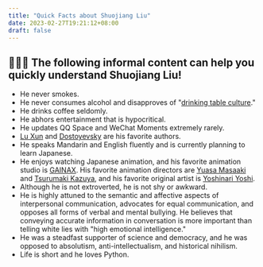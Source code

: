 ```yaml
---
title: "Quick Facts about Shuojiang Liu"
date: 2023-02-27T19:21:12+08:00
draft: false
---
```


## 👋👋👋 The following informal content can help you quickly understand Shuojiang Liu!

- He never smokes.
- He never consumes alcohol and disapproves of "[drinking table culture](https://en.wikipedia.org/wiki/Drinking_culture)."
- He drinks coffee seldomly.
- He abhors entertainment that is hypocritical.
- He updates QQ Space and WeChat Moments extremely rarely.
- [Lu Xun](https://zh.wikipedia.org/zh-cn/%E9%B2%81%E8%BF%85) and [Dostoyevsky](https://en.wikipedia.org/wiki/Fyodor_Dostoevsky) are his favorite authors.
- He speaks Mandarin and English fluently and is currently planning to learn Japanese.
- He enjoys watching Japanese animation, and his favorite animation studio is [GAINAX](https://en.wikipedia.org/wiki/Gainax). His favorite animation directors are [Yuasa Masaaki](https://en.wikipedia.org/wiki/Masaaki_Yuasa) and [Tsurumaki Kazuya](https://en.wikipedia.org/wiki/Kazuya_Tsurumaki), and his favorite original artist is [Yoshinari Yoshi](https://en.wikipedia.org/wiki/Yoh_Yoshinari).
- Although he is not extroverted, he is not shy or awkward.
- He is highly attuned to the semantic and affective aspects of interpersonal communication, advocates for equal communication, and opposes all forms of verbal and mental bullying. He believes that conveying accurate information in conversation is more important than telling white lies with "high emotional intelligence."
- He was a steadfast supporter of science and democracy, and he was opposed to absolutism, anti-intellectualism, and historical nihilism.
- Life is short and he loves Python.
